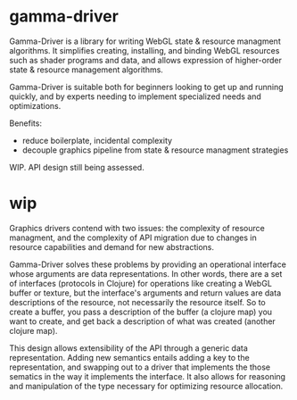 # gamma-driver

Gamma-Driver is a library for writing WebGL state & resource managment algorithms. It simplifies creating, installing, and binding WebGL resources such as shader programs and data, and allows expression of higher-order state & resource management algorithms. 

Gamma-Driver is suitable both for beginners looking to get up and running quickly, and by experts needing to implement specialized needs and optimizations. 

Benefits:
 - reduce boilerplate, incidental complexity 
 - decouple graphics pipeline from state & resource managment strategies
 
WIP. API design still being assessed. 

# wip

Graphics drivers contend with two issues: the complexity of resource managment, and the complexity of API migration due to changes in resource capabilities and demand for new abstractions. 

Gamma-Driver solves these problems by providing an operational interface whose arguments are data representations. In other words, there are a set of interfaces (protocols in Clojure) for operations like creating a WebGL buffer or texture, but the interface's arguments and return values are data descriptions of the resource, not necessarily the resource itself. So to create a buffer, you pass a description of the buffer (a clojure map) you want to create, and get back a description of what was created (another clojure map).

This design allows extensibility of the API through a generic data representation. Adding new semantics entails adding a key to the representation, and swapping out to a driver that implements the those sematics in the way it implements the interface. It also allows for reasoning and manipulation of the type necessary for optimizing resource allocation. 


